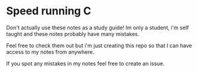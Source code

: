 # Speed running C

Don't actually use these notes as a study guide! Im only a student, i'm self taught and these notes probably have many mistakes. 

Feel free to check them out but i'm just creating this repo so that I can have access to my notes from anywhere.

If you spot any mistakes in my notes feel free to create an issue.
